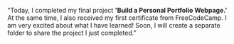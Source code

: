 "Today, I completed my final project **'Build a Personal Portfolio Webpage.'** At the same time, I also received my first certificate from FreeCodeCamp. I am very excited about what I have learned! Soon, I will create a separate folder to share the project I just completed."


